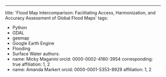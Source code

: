 ---
title: 'Flood Map Intercomparison: Facilitating Access, Harmonization, and Accuracy Assessment of Global Flood Maps'
tags: 
  - Python
  - GDAL
  - geemap
  - Google Earth Engine
  - Flooding
  - Surface Water
authors:
  - name: Micky Maganini
    orcid: 0000-0002-4160-3954
    corresponding: true
    affiliation: 1, 2
  - name: Amanda Markert
    orcid: 0000-0001-5353-8929
    affiliation: 1, 2
    

